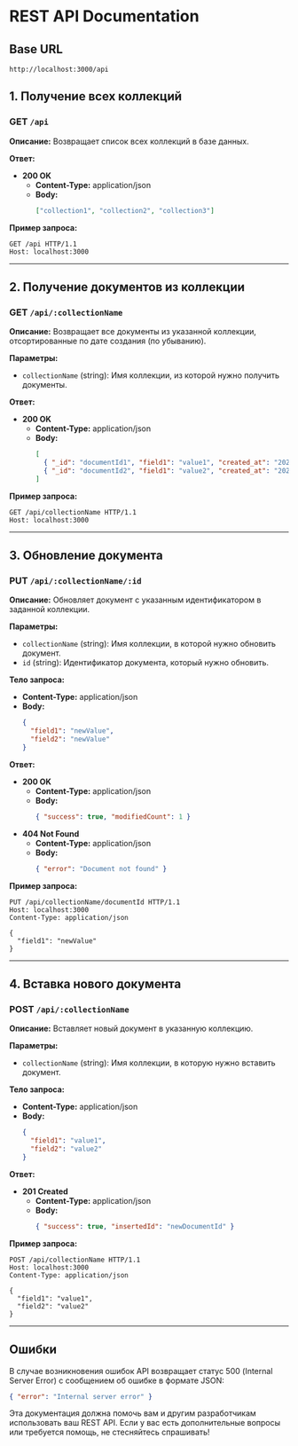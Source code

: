 # REST API Documentation

## Base URL
```
http://localhost:3000/api
```

## 1. Получение всех коллекций

### GET `/api`

**Описание:** Возвращает список всех коллекций в базе данных.

**Ответ:**
- **200 OK**
  - **Content-Type:** application/json
  - **Body:** 
    ```json
    ["collection1", "collection2", "collection3"]
    ```

**Пример запроса:**
```http
GET /api HTTP/1.1
Host: localhost:3000
```

---

## 2. Получение документов из коллекции

### GET `/api/:collectionName`

**Описание:** Возвращает все документы из указанной коллекции, отсортированные по дате создания (по убыванию).

**Параметры:**
- `collectionName` (string): Имя коллекции, из которой нужно получить документы.

**Ответ:**
- **200 OK**
  - **Content-Type:** application/json
  - **Body:** 
    ```json
    [
      { "_id": "documentId1", "field1": "value1", "created_at": "2025-07-22T12:00:00Z" },
      { "_id": "documentId2", "field1": "value2", "created_at": "2025-07-21T12:00:00Z" }
    ]
    ```

**Пример запроса:**
```http
GET /api/collectionName HTTP/1.1
Host: localhost:3000
```

---

## 3. Обновление документа

### PUT `/api/:collectionName/:id`

**Описание:** Обновляет документ с указанным идентификатором в заданной коллекции.

**Параметры:**
- `collectionName` (string): Имя коллекции, в которой нужно обновить документ.
- `id` (string): Идентификатор документа, который нужно обновить.

**Тело запроса:**
- **Content-Type:** application/json
- **Body:** 
  ```json
  {
    "field1": "newValue",
    "field2": "newValue"
  }
  ```

**Ответ:**
- **200 OK**
  - **Content-Type:** application/json
  - **Body:** 
    ```json
    { "success": true, "modifiedCount": 1 }
    ```
- **404 Not Found**
  - **Content-Type:** application/json
  - **Body:** 
    ```json
    { "error": "Document not found" }
    ```

**Пример запроса:**
```http
PUT /api/collectionName/documentId HTTP/1.1
Host: localhost:3000
Content-Type: application/json

{
  "field1": "newValue"
}
```

---

## 4. Вставка нового документа

### POST `/api/:collectionName`

**Описание:** Вставляет новый документ в указанную коллекцию.

**Параметры:**
- `collectionName` (string): Имя коллекции, в которую нужно вставить документ.

**Тело запроса:**
- **Content-Type:** application/json
- **Body:** 
  ```json
  {
    "field1": "value1",
    "field2": "value2"
  }
  ```

**Ответ:**
- **201 Created**
  - **Content-Type:** application/json
  - **Body:** 
    ```json
    { "success": true, "insertedId": "newDocumentId" }
    ```

**Пример запроса:**
```http
POST /api/collectionName HTTP/1.1
Host: localhost:3000
Content-Type: application/json

{
  "field1": "value1",
  "field2": "value2"
}
```

---

## Ошибки

В случае возникновения ошибок API возвращает статус 500 (Internal Server Error) с сообщением об ошибке в формате JSON:
```json
{ "error": "Internal server error" }
```

Эта документация должна помочь вам и другим разработчикам использовать ваш REST API. Если у вас есть дополнительные вопросы или требуется помощь, не стесняйтесь спрашивать!